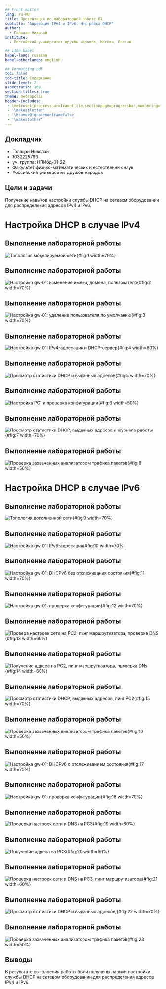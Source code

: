 ```yaml
---
## Front matter
lang: ru-RU
title: Презентация по лабораторной работе №7
subtitle: "Адресация IPv4 и IPv6. Настройка DHCP"
author:
  - Галацан Николай
institute:
  - Российский университет дружбы народов, Москва, Россия

## i18n babel
babel-lang: russian
babel-otherlangs: english

## Formatting pdf
toc: false
toc-title: Содержание
slide_level: 2
aspectratio: 169
section-titles: true
theme: metropolis
header-includes:
 - \metroset{progressbar=frametitle,sectionpage=progressbar,numbering=fraction}
 - '\makeatletter'
 - '\beamer@ignorenonframefalse'
 - '\makeatother'
---
```



## Докладчик

  * Галацан Николай
  * 1032225763
  * уч. группа: НПИбд-01-22
  * Факультет физико-математических и естественных наук
  * Российский университет дружбы народов

## Цели и задачи

Получение навыков настройки службы DHCP на сетевом оборудовании для
распределения адресов IPv4 и IPv6.

#  Настройка DHCP в случае IPv4

## Выполнение лабораторной работы

![Топология моделируемой сети](image/1.png){#fig:1 width=70%}


## Выполнение лабораторной работы

![Настройка gw-01: изменение имени, домена, пользователя](image/2.png){#fig:2 width=70%}

## Выполнение лабораторной работы

![Настройка gw-01: удаление пользователя по умолчанию](image/3.png){#fig:3 width=70%}

## Выполнение лабораторной работы

![Настройка gw-01: IPv4-адресация и DHCP-сервер](image/4.png){#fig:4 width=60%}

## Выполнение лабораторной работы

![Просмотр статистики DHCP и выданных адресов](image/5.png){#fig:5 width=70%}

## Выполнение лабораторной работы

![Настройка PC1 и проверка конфигурации](image/6.png){#fig:6 width=50%}

## Выполнение лабораторной работы

![Просмотр статистики DHCP, выданных адресов и журнала работы](image/7.png){#fig:7 width=70%}

## Выполнение лабораторной работы

![Проверка захваченных анализатором трафика пакетов](image/8.png){#fig:8 width=50%}



# Настройка DHCP в случае IPv6

## Выполнение лабораторной работы

![Топология дополненной сети](image/9.png){#fig:9 width=70%}

## Выполнение лабораторной работы

![Настройка gw-01: IPv6-адресация](image/10.png){#fig:10 width=70%}

## Выполнение лабораторной работы

![Настройка gw-01: DHCPv6 без отслеживания состояния](image/11.png){#fig:11 width=70%}

## Выполнение лабораторной работы

![Настройка gw-01: проверка конфигурации](image/12.png){#fig:12 width=70%}

## Выполнение лабораторной работы

![Провера настроек сети на РС2, пинг маршрутизатора, проверка DNS](image/13.png){#fig:13 width=60%}

## Выполнение лабораторной работы

![Получение адреса на РС2, пинг маршрутизатора, проверка DNs](image/14.png){#fig:14 width=60%}

## Выполнение лабораторной работы

![Просмотр статистики DHCP, выданных адресов, пинг РС2](image/15.png){#fig:15 width=70%}

## Выполнение лабораторной работы

![Проверка захваченных анализатором трафика пакетов](image/16.png){#fig:16 width=50%}

## Выполнение лабораторной работы

![Настройка gw-01: DHCPv6 с отслеживанием состояния](image/17.png){#fig:17 width=70%}

## Выполнение лабораторной работы


![Настройка gw-01: проверка конфигурации](image/18.png){#fig:18 width=70%}

## Выполнение лабораторной работы

![Проверка настроек сети и DNS на РС3](image/19.png){#fig:19 width=60%}

## Выполнение лабораторной работы

![Получение адреса на РС3](image/20.png){#fig:20 width=60%}

## Выполнение лабораторной работы

![Проверка настроек сети и DNS на РС3, пинг маршрутизатора](image/21.png){#fig:21 width=60%}

## Выполнение лабораторной работы

![Просмотр статистики DHCP и выданных адресов,](image/22.png){#fig:22 width=70%}

## Выполнение лабораторной работы

![Проверка захваченных анализатором трафика пакетов](image/23.png){#fig:23 width=50%}

## Выводы

В результате выполнения работы были получены навыки настройки службы DHCP на сетевом оборудовании для
распределения адресов IPv4 и IPv6.
